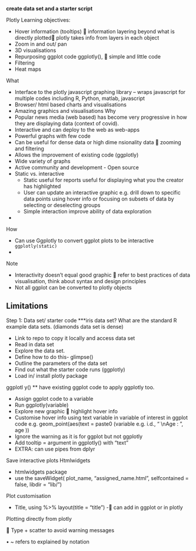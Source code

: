 **create data set and a starter script**


Plotly
Learning objectives:
-	Hover information (tooltips)  information layering beyond what is directly plotted plotly takes info from layers in each object
-	Zoom in and out/ pan
-	3D visualisations
-	Repurposing ggplot code ggplotly(),  simple and little code
-	Filtering
-	Heat maps


What
-	Interface to the plotly javascript graphing library – wraps javascript for multiple codes including R, Python, matlab, javascript 
-	Browser/ html based charts and visualisations
-	Amazing graphics and visualisations
Why
-	Popular news media (web based) has become very progressive in how they are displaying data (context of covid).
-	Interactive and can deploy to the web as web-apps 
-	Powerful graphs with few code
-	Can be useful for dense data or high dime nsionality data  zooming and filtering
-	Allows the improvement of existing code (ggplotly)
-	Wide variety of graphs 
-	Active community and development - Open source
-	 Static vs. interactive 
       - Static useful for reports useful for displaying what you the creator has highlighted 
       - User can update an interactive graphic e.g. drill down to specific data points using                 hover info or focusing on subsets of data by selecting or deselecting groups 
       - Simple interaction improve ability of data exploration
- 
How
-	Can use Ggplotly to convert ggplot plots to be interactive``` ggplotly(static)```
-	
Note
-	Interactivity doesn’t equal good graphic  refer to best practices of data visualisation, think about syntax and design principles 
-	Not all ggplot can be converted to plotly objects

Limitations 
-	



Step 1:
Data set/ starter code  ***iris data set? What are the standard R example data sets. (diamonds data set is dense)
-	Link to repo to copy it locally and access data set
-	Read in data set 
-	Explore the data set. 
-	Define how to do this- glimpse()
-	Outline the parameters of the data set
-	Find out what the starter code runs (ggplotly)
-	Load in/ install plotly package


ggplotl y()
** have existing ggplot code to apply ggplotly too.
-	Assign ggplot code to a variable
-	Run ggplotly(variable)
-	Explore new graphic  highlight hover info
-	Customise hover info using text variable in variable of interest in ggplot code e.g. geom_point(aes(text = paste0 (variable e.g. i.d., “ \nAge : ”, age ))
-	Ignore the warning as it is for ggplot but not ggplotly 
-	Add tooltip = argument in ggplotly() with “text”
-	EXTRA: can use pipes from dplyr 

Save interactive plots Htmlwidgets 
-	htmlwidgets package  
-	use the saveWidget( plot_name, “assigned_name.html”, selfcontained = false, libdir = “lib/”)

Plot customisation 
-	Title, using %>% layout(title = “title”) - can add in ggplot or in plotly 

Plotting directly from plotly 
  

	Type  + scatter to avoid warning messages
 
•	~ refers to explained by notation 


